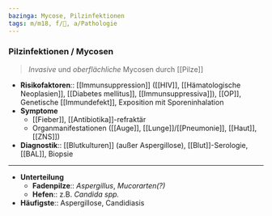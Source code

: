 ```yaml
---
bazinga: Mycose, Pilzinfektionen
tags: m/m18, f/🦠, a/Pathologie
---
```

### Pilzinfektionen / Mycosen
> *Invasive* und *oberflächliche* Mycosen durch [[Pilze]]

- **Risikofaktoren**:: [[Immunsuppression]] ([[HIV]], [[Hämatologische Neoplasien]], [[Diabetes mellitus]], [[Immunsuppressiva]]), [[OP]], Genetische [[Immundefekt]], Exposition mit Sporeninhalation
- **Symptome**
	- [[Fieber]], [[Antibiotika]]-refraktär
	- Organmanifestationen ([[Auge]], [[Lunge]]/[[Pneumonie]], [[Haut]], [[ZNS]])
- **Diagnostik**:: [[Blutkulturen]] (außer Aspergillose), [[Blut]]-Serologie, [[BAL]], Biopsie

---
- **Unterteilung**
	- **Fadenpilze**:: *Aspergillus*, *Mucorarten(?)*
	- **Hefen**:: z.B. *Candida spp.*
- **Häufigste**:: Aspergillose, Candidiasis


